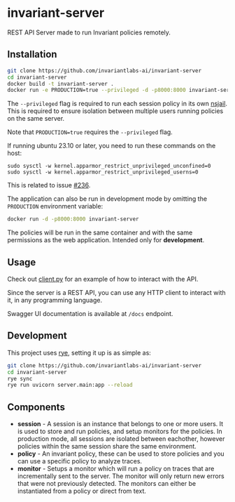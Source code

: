 # invariant-server

REST API Server made to run Invariant policies remotely.

## Installation

```bash
git clone https://github.com/invariantlabs-ai/invariant-server
cd invariant-server
docker build -t invariant-server .
docker run -e PRODUCTION=true --privileged -d -p8000:8000 invariant-server
```

The `--privileged` flag is required to run each session policy in its own [nsjail](https://nsjail.dev/). This is required to ensure isolation between multiple users running policies on the same server.

Note that `PRODUCTION=true` requires the `--privileged` flag.

If running ubuntu 23.10 or later, you need to run these commands on the host:
```
sudo sysctl -w kernel.apparmor_restrict_unprivileged_unconfined=0
sudo sysctl -w kernel.apparmor_restrict_unprivileged_userns=0
```

This is related to issue [#236](https://github.com/google/nsjail/issues/236).

The application can also be run in development mode by omitting the `PRODUCTION` environment variable:

```bash
docker run -d -p8000:8000 invariant-server
```

The policies will be run in the same container and with the same permissions as the web application. Intended only for **development**.

## Usage

Check out [client.py](client.py) for an example of how to interact with the API.

Since the server is a REST API, you can use any HTTP client to interact with it, in any programming language.

Swagger UI documentation is available at `/docs` endpoint.

## Development

This project uses [rye](https://rye.astral.sh/), setting it up is as simple as:

```bash
git clone https://github.com/invariantlabs-ai/invariant-server
cd invariant-server
rye sync
rye run uvicorn server.main:app --reload
```

## Components

- **session** - A session is an instance that belongs to one or more users. It is used to store and run policies, and setup monitors for the policies. In production mode, all sessions are isolated between eachother, however policies within the same session share the same environment.
- **policy** - An invariant policy, these can be used to store policies and you can use a specific policy to analyze traces.
- **monitor** - Setups a monitor which will run a policy on traces that are incrementally sent to the server. The monitor will only return new errors that were not previously detected. The monitors can either be instantiated from a policy or direct from text.
